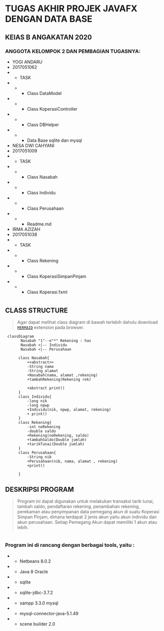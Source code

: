# TUGAS AKHIR PROJEK JAVAFX DENGAN DATA BASE
## KElAS B ANGAKATAN 2020
### ANGGOTA KELOMPOK 2 DAN PEMBAGIAN TUGASNYA:
* YOGI ANDARU
* 2017051062
* * TASK
* * * Class DataModel
* * * Class KoperasiController
* * * Class DBHelper
* * * Data Base sqlite dan mysql
* NESA DWI CAHYANI
* 2017051009
* * TASK
* * * Class Nasabah
* * * Class Individu
* * * Class Perusahaan
* * * Readme.md
* IRMA AZIZAH 
* 2017051038
* * TASK
* * * Class Rekening
* * * Class KoperasiSimpanPinjam
* * * Class Koperasi.fxml
#

## CLASS STRUCTURE
> Agar dapat melihat class diagram di bawah terlebih dahulu download [`MERMAID`](https://www.google.com/url?sa=t&rct=j&q=&esrc=s&source=web&cd=&cad=rja&uact=8&ved=2ahUKEwiI0pbxo__yAhUDSX0KHRo9CSgQFnoECAMQAQ&url=https%3A%2F%2Fchrome.google.com%2Fwebstore%2Fdetail%2Fmermaid-diagrams%2Fphfcghedmopjadpojhmmaffjmfiakfil&usg=AOvVaw3XUo81gMc0iadYNU_ZxFRU) extension pada browser.


```mermaid
 classDiagram
       Nasabah "1"--o"*" Rekening : has
       Nasabah <|-- Individu
       Nasabah <|-- Perusahaan

      class Nasabah{
          <<abstract>>
          -String nama 
          -String alamat 
          +Nasabah(nama, alamat ,rekening)
          +tambahRekening(Rekening rek)

          +abstract print()
      }
      class Individu{
          -long nik
          -long npwp
          +Individu(nik, npwp, alamat, rekening)
          + print()
      }
      class Rekening{
          -int noRekening
          -double saldo
          +Rekening(noRekening, saldo)
          +tambahSaldo(Double jumlah)
          +tarikTunai(Double jumlah)
      }
      class Perusahaan{
          -String nib
          +Perusahaan(nib, nama, alamat , rekening)
          +print()
      
      }
```
## DESKRIPSI PROGRAM
> Program ini dapat digunakan untuk melakukan 
 transaksi tarik tunai, tambah saldo, pendaftaran rekening, penambahan rekening, perekaman atau penyimpanan data 
 pemegang akun di suatu Koperasi Simpan Pinjam, 
 dimana terdapat 2 jenis akun yaitu akun 
 individu dan akun perusahaan. Setiap Pemegang 
 Akun dapat memiliki 1 akun atau lebih. 
#
### Program ini di rancang dengan berbagai tools, yaitu : 
* *  Netbeans 8.0.2
* *  Java 8 Oracle
* *  sqlite
* *  sqlite-jdbc-3.7.2  
* *  xampp 3.3.0 mysql
* *  mysql-connector-java-5.1.49
* *  scene builder 2.0
